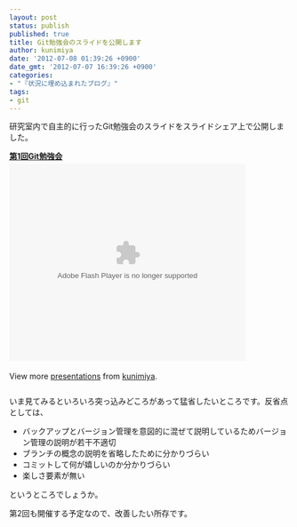 ```yaml
---
layout: post
status: publish
published: true
title: Git勉強会のスライドを公開します
author: kunimiya
date: '2012-07-08 01:39:26 +0900'
date_gmt: '2012-07-07 16:39:26 +0900'
categories:
- "『状況に埋め込まれたブログ』"
tags:
- git
---
```

<p>研究室内で自主的に行ったGit勉強会のスライドをスライドシェア上で公開しました。</p>
<div id="__ss_13571056" style="width: 425px;"><strong style="display: block; margin: 12px 0 4px;"><a title="第1回Git勉強会" href="http://www.slideshare.net/kunimiya/1git">第1回Git勉強会</a></strong><object id="__sse13571056" width="425" height="355" classid="clsid:d27cdb6e-ae6d-11cf-96b8-444553540000" codebase="http://download.macromedia.com/pub/shockwave/cabs/flash/swflash.cab#version=6,0,40,0"><param name="allowFullScreen" value="true" /><param name="allowScriptAccess" value="always" /><param name="wmode" value="transparent" /><param name="src" value="http://static.slidesharecdn.com/swf/ssplayer2.swf?doc=learninggit1-120707113515-phpapp02&amp;stripped_title=1git&amp;userName=kunimiya" /><param name="allowscriptaccess" value="always" /><param name="allowfullscreen" value="true" /><embed id="__sse13571056" width="425" height="355" type="application/x-shockwave-flash" src="http://static.slidesharecdn.com/swf/ssplayer2.swf?doc=learninggit1-120707113515-phpapp02&amp;stripped_title=1git&amp;userName=kunimiya" allowFullScreen="true" allowScriptAccess="always" wmode="transparent" allowscriptaccess="always" allowfullscreen="true" /></object></p>
<div style="padding: 5px 0 12px;">View more <a href="http://www.slideshare.net/">presentations</a> from <a href="http://www.slideshare.net/kunimiya">kunimiya</a>.</div>
</div>
<p>いま見てみるといろいろ突っ込みどころがあって猛省したいところです。反省点としては、</p>
<ul>
<li>バックアップとバージョン管理を意図的に混ぜて説明しているためバージョン管理の説明が若干不適切</li>
<li>ブランチの概念の説明を省略したために分かりづらい</li>
<li>コミットして何が嬉しいのか分かりづらい</li>
<li>楽しさ要素が無い</li>
</ul>
<p>というところでしょうか。</p>
<p>第2回も開催する予定なので、改善したい所存です。</p>
